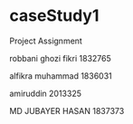 # caseStudy1
Project Assignment

robbani ghozi fikri 1832765

alfikra muhammad 1836031

amiruddin 2013325

MD JUBAYER HASAN 1837373
